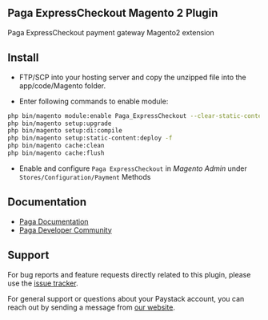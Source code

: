 ## Paga ExpressCheckout Magento 2 Plugin

Paga ExpressCheckout payment gateway Magento2 extension

## Install

- FTP/SCP into your hosting server and copy the unzipped file into the app/code/Magento folder.

* Enter following commands to enable module:

```bash
php bin/magento module:enable Paga_ExpressCheckout --clear-static-content
php bin/magento setup:upgrade
php bin/magento setup:di:compile
php bin/magento setup:static-content:deploy -f
php bin/magento cache:clean
php bin/magento cache:flush
```

- Enable and configure `Paga ExpressCheckout` in _Magento Admin_ under `Stores/Configuration/Payment` Methods

[ico-version]: https://img.shields.io/packagist/v/pstk/paystack-magento2-module.svg?style=flat-square
[ico-license]: https://img.shields.io/badge/license-MIT-brightgreen.svg?style=flat-square
[ico-downloads]: https://img.shields.io/packagist/dt/pstk/paystack-magento2-module.svg?style=flat-square
[link-packagist]: https://packagist.org/packages/pstk/paystack-magento2-module
[link-downloads]: https://packagist.org/packages/pstk/paystack-magento2-module

## Documentation

- [Paga Documentation](https://developer-docs.paga.com/docs/introduction)
- [Paga Developer Community](https://developer.paga.com/)

## Support

For bug reports and feature requests directly related to this plugin, please use the [issue tracker](https://github.com/pagadevcomm/paga-magento-expresscheckout-plugin/issues).

For general support or questions about your Paystack account, you can reach out by sending a message from [our website](https://developer.paga.com/).
